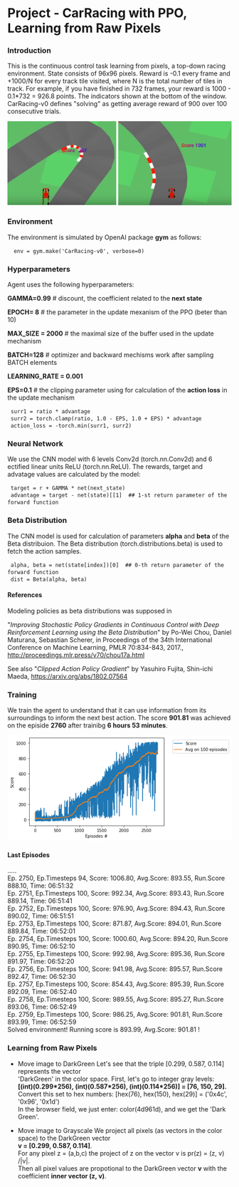 # Project - CarRacing with PPO, Learning from Raw Pixels 

### Introduction

This is the continuous control task learning from pixels, a top-down racing environment. 
State consists of 96x96 pixels. Reward is -0.1 every frame and +1000/N for every track tile visited, 
where N is the total number of tiles in track. For example, if you have finished in 732 frames, 
your reward is 1000 - 0.1\*732 = 926.8 points. The indicators shown at the bottom of the window. 
CarRacing-v0 defines "solving" as getting average reward of 900 over 100 consecutive trials.

![](images/plot_Reward_200-1000.png)

### Environment
The environment is simulated by OpenAI package __gym__ as follows:

      env = gym.make('CarRacing-v0', verbose=0)
      
### Hyperparameters

Agent uses the following hyperparameters:

**GAMMA=0.99** # discount, the coefficient related to the **next state**  

**EPOCH= 8** # the parameter in the update mexanism of the PPO  (beter than 10)

**MAX_SIZE = 2000** # the maximal size of the buffer used in the update mechanism

**BATCH=128**  # optimizer and backward mechisms work after sampling BATCH elements

**LEARNING_RATE = 0.001**

**EPS=0.1** # the clipping parameter using for calculation of the **action loss** in the update mechanism 

     surr1 = ratio * advantage
     surr2 = torch.clamp(ratio, 1.0 - EPS, 1.0 + EPS) * advantage
     action_loss = -torch.min(surr1, surr2)

### Neural Network

We use the CNN model with 6 levels Conv2d (torch.nn.Conv2d) and 6 ectified linear units ReLU (torch.nn.ReLU).
The rewards, target and advatage values are calculated by the model:

     target = r + GAMMA * net(next_state)
     advantage = target - net(state)[[1]  ## 1-st return parameter of the forward function
     
### Beta Distribution

The CNN model is used for calculation of parameters __alpha__ and __beta__ of the Beta distribuion.
The Beta distribution (torch.distributions.beta) is used to fetch the action samples.

     alpha, beta = net(state[index])[0]  ## 0-th return parameter of the forward function
     dist = Beta(alpha, beta)

#### References
Modeling policies as beta distributions was supposed in

"_Improving Stochastic Policy Gradients in Continuous Control with Deep Reinforcement Learning using the Beta Distribution_"
by Po-Wei Chou, Daniel Maturana, Sebastian Scherer, in Proceedings of the 34th International Conference on Machine Learning, PMLR 70:834-843, 2017., http://proceedings.mlr.press/v70/chou17a.html

See also "_Clipped Action Policy Gradient_" by Yasuhiro Fujita, Shin-ichi Maeda, https://arxiv.org/abs/1802.07564

### Training 

We train the agent to understand that it can use information from its surroundings to inform the next best action.
The score **901.81** was achieved on the episide **2760** after trainibg **6 hours 53 minutes**.   

![](images/plot_2760episodes.png)

#### Last Episodes
.....     
Ep. 2750, Ep.Timesteps 94, Score: 1006.80, Avg.Score: 893.55, Run.Score 888.10, Time: 06:51:32      
Ep. 2751, Ep.Timesteps 100, Score: 992.34, Avg.Score: 893.43, Run.Score 889.14, Time: 06:51:41     
Ep. 2752, Ep.Timesteps 100, Score: 976.90, Avg.Score: 894.43, Run.Score 890.02, Time: 06:51:51    
Ep. 2753, Ep.Timesteps 100, Score: 871.87, Avg.Score: 894.01, Run.Score 889.84, Time: 06:52:01     
Ep. 2754, Ep.Timesteps 100, Score: 1000.60, Avg.Score: 894.20, Run.Score 890.95, Time: 06:52:10     
Ep. 2755, Ep.Timesteps 100, Score: 992.98, Avg.Score: 895.36, Run.Score 891.97, Time: 06:52:20     
Ep. 2756, Ep.Timesteps 100, Score: 941.98, Avg.Score: 895.57, Run.Score 892.47, Time: 06:52:30     
Ep. 2757, Ep.Timesteps 100, Score: 854.43, Avg.Score: 895.39, Run.Score 892.09, Time: 06:52:40     
Ep. 2758, Ep.Timesteps 100, Score: 989.55, Avg.Score: 895.27, Run.Score 893.06, Time: 06:52:49     
Ep. 2759, Ep.Timesteps 100, Score: 986.25, Avg.Score: 901.81, Run.Score 893.99, Time: 06:52:59    
Solved environment! Running score is 893.99, Avg.Score: 901.81 !    

### Learning from Raw Pixels

* Move image to DarkGreen
Let's see that the triple [0.299, 0.587, 0.114] represents the vector    
'DarkGreen' in the color space. First, let's go to integer gray levels:      
     **[(int)(0.299\*256), (int)(0.587\*256), (int)(0.114\*256)] = [76, 150, 29].**    
Convert this set to hex numbers:   [hex(76), hex(150), hex(29)] = ('0x4c', '0x96', '0x1d')        
In the browser field, we just enter:  color(4d961d), and we get the 'Dark Green'.    

* Move image to Grayscale
We project all pixels (as vectors in the color space) to the DarkGreen vector    
    **v = [0.299, 0.587, 0.114]**.   
For any pixel z = (a,b,c) the project of z on the vector v is 
      pr(z) = (z, v) /|v|.      
Then all pixel values are propotional to  the DarkGreen vector **v**  with the coefficient
**inner vector (z, v)**.       





     
     

